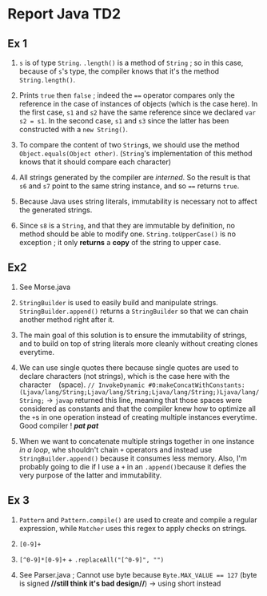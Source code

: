 # Report Java TD2

## Ex 1

1. `s` is of type `String`. `.length()` is a method of `String` ; so in this case, because of `s`'s type,
   the compiler knows that it's the method `String.length()`.

2. Prints `true` then `false` ; indeed the `==` operator compares only the reference in the case of instances
   of objects (which is the case here). In the first case, `s1` and `s2` have the same reference since we 
   declared `var s2 = s1`. In the second case, `s1` and `s3` since the latter has been constructed
   with a `new String()`.

3. To compare the content of two `String`s, we should use the method `Object.equals(Object other)`. 
   (`String`'s implementation of this method knows that it should compare each character)

4. All strings generated by the compiler are *interned*. So the result is that `s6` and `s7` point to the same
   string instance, and so `==` returns `true`.
   
5. Because Java uses string literals, immutability is necessary not to affect the generated strings.

6. Since `s8` is a `String`, and that they are immutable by definition, no method should be able to modify
   one. `String.toUpperCase()` is no exception ; it only **returns** a **copy** of the string to upper case.
   
## Ex2

1. See Morse.java

2. `StringBuilder` is used to easily build and manipulate strings. `StringBuilder.append()` returns a
   `StringBuilder` so that we can chain another method right after it.
   
3. The main goal of this solution is to ensure the immutability of strings, and to build on top of string literals
   more cleanly without creating clones everytime.
   
4. We can use single quotes there because single quotes are used to declare characters (not strings), which is the 
   case here with the character ` ` (space).
   `// InvokeDynamic #0:makeConcatWithConstants:(Ljava/lang/String;Ljava/lang/String;Ljava/lang/String;)Ljava/lang/String;`
   -> `javap` returned this line, meaning that those spaces were considered as constants and that the compiler knew 
   how to optimize all the `+`s in one operation instead of creating multiple instances everytime. 
   Good compiler ! ***pat pat***
   
5. When we want to concatenate multiple strings together in one instance *in a loop*, whe shouldn't chain `+` operators 
   and instead use `StringBuilder.append()` because it consumes less memory. Also, I'm probably going to die if I 
   use a `+` in an `.append()`because it defies the very purpose of the latter and immutability.
   
## Ex 3

1. `Pattern` and `Pattern.compile()` are used to create and compile a regular expression, while `Matcher` uses this 
   regex to apply checks on strings.
   
2. `[0-9]+`

3. `[^0-9]*[0-9]+` + `.replaceAll("[^0-9]", "")`

4. See Parser.java ; Cannot use byte because `Byte.MAX_VALUE == 127` 
   (byte is signed **//still think it's bad design//**)
   -> using short instead